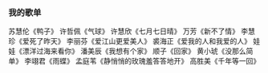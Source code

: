 ### 我的歌单
苏慧伦《鸭子》
许哲佩《气球》
许慧欣《七月七日晴》
万芳《新不了情》
李慧珍《爱死了昨天》
李丽芬《爱江山更爱美人》
裘海正《爱我的人和我爱的人》
娃娃《漂洋过海来看你》
潘美辰《我想有个家》
顺子《回家》
黄小琥《没那么简单》
李翊君《雨蝶》
孟庭苇《静悄悄的玫瑰羞答答地开》
高胜美《千年等一回》